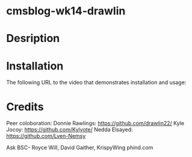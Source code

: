 # cmsblog-wk14-drawlin

# Desription



# Installation
The following URL to the video that demonstrates installation and usage:


# Credits

Peer coloboration:
Donnie Rawlings: https://github.com/drawlin22/
Kyle Jocoy: https://github.com/Kylyote/
Nedda Elsayed: https://github.com/Lven-Nemsy

Ask BSC- Royce Will, David Gaither,
KrispyWing
phind.com
